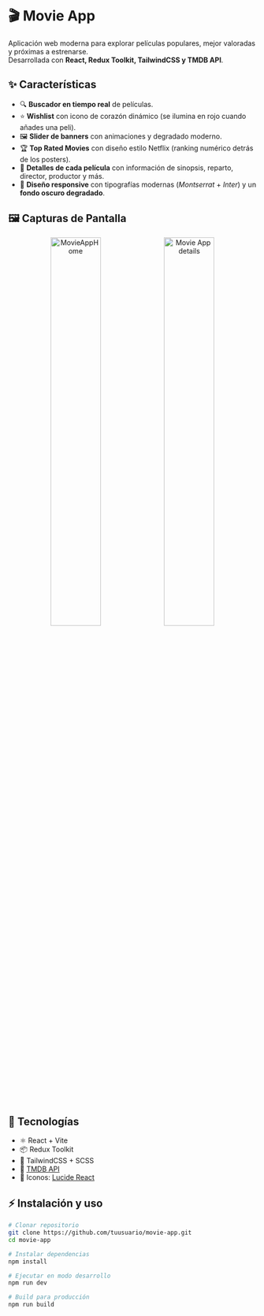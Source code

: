 # 🎬 Movie App

Aplicación web moderna para explorar películas populares, mejor valoradas y próximas a estrenarse.  
Desarrollada con **React, Redux Toolkit, TailwindCSS y TMDB API**.

## ✨ Características

- 🔍 **Buscador en tiempo real** de películas.  
- ⭐ **Wishlist** con icono de corazón dinámico (se ilumina en rojo cuando añades una peli).  
- 🖼️ **Slider de banners** con animaciones y degradado moderno.  
- 🏆 **Top Rated Movies** con diseño estilo Netflix (ranking numérico detrás de los posters).  
- 👤 **Detalles de cada película** con información de sinopsis, reparto, director, productor y más.  
- 🎨 **Diseño responsive** con tipografías modernas (*Montserrat* + *Inter*) y un **fondo oscuro degradado**.  

## 🖼️ Capturas de Pantalla

<p align="center">
  <img src="./src/assets/Movie-App-Home.png" alt="MovieAppHome" width="45%" />
  <img src="./src/assets/Movie-App-details.png" alt="Movie App details" width="45%" />
</p>

## 🚀 Tecnologías

- ⚛️ React + Vite  
- 📦 Redux Toolkit  
- 🎨 TailwindCSS + SCSS  
- 🎥 [TMDB API](https://www.themoviedb.org/documentation/api)  
- 🎨 Iconos: [Lucide React](https://lucide.dev/)  

## ⚡ Instalación y uso

```bash
# Clonar repositorio
git clone https://github.com/tuusuario/movie-app.git
cd movie-app

# Instalar dependencias
npm install

# Ejecutar en modo desarrollo
npm run dev

# Build para producción
npm run build
